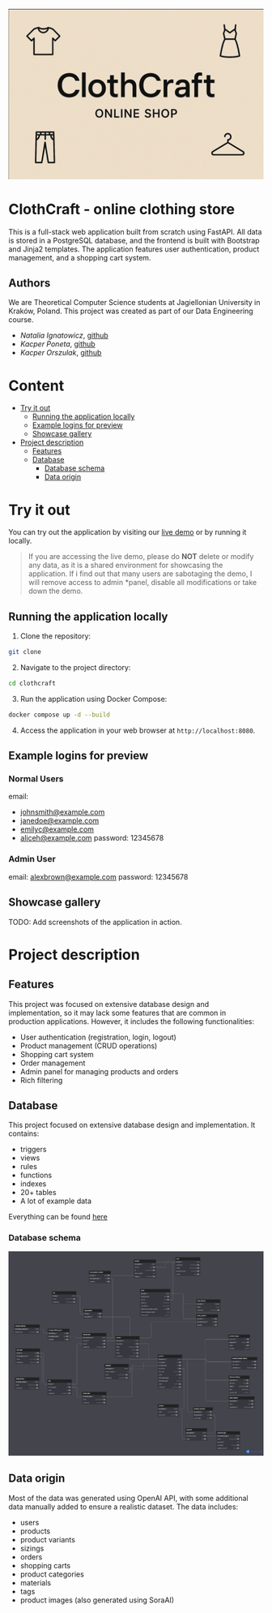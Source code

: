 ![Baner](banner.png)

# ClothCraft - online clothing store
This is a full-stack web application built from scratch using FastAPI. All data is stored in a PostgreSQL database, and the frontend is built with Bootstrap and Jinja2 templates. The application features user authentication, product management, and a shopping cart system.

## Authors
We are Theoretical Computer Science students at Jagiellonian University in Kraków, Poland. This project was created as part of our Data Engineering course.
- *Natalia Ignatowicz*, [github](https://github.com/Nope-Nat)
- *Kacper Poneta*, [github](https://github.com/poneciak57)
- *Kacper Orszulak*, [github](https://github.com/SomePersonFromMars)

# Content
- [Try it out](#try-it-out)
  - [Running the application locally](#running-the-application-locally)
  - [Example logins for preview](#example-logins-for-preview)
  - [Showcase gallery](#showcase-gallery)
- [Project description](#project-description)
  - [Features](#features)
  - [Database](#database)
    - [Database schema](#database-schema)
    - [Data origin](#data-origin)


# Try it out
You can try out the application by visiting our [live demo](https://clothcraft.poneciak.com) or by running it locally. 
> If you are accessing the live demo, please do **NOT** delete or modify any data, as it is a shared environment for showcasing the application. If i find out that many users are sabotaging the demo, I will remove access to admin *panel, disable all modifications or take down the demo.

## Running the application locally
1. Clone the repository:
```bash
git clone
```
2. Navigate to the project directory:
```bash
cd clothcraft
```
3. Run the application using Docker Compose:
```bash
docker compose up -d --build
```
4. Access the application in your web browser at `http://localhost:8080`.

## Example logins for preview

### Normal Users
email: 
- johnsmith@example.com
- janedoe@example.com
- emilyc@example.com
- aliceh@example.com
password: 12345678

### Admin User
email: alexbrown@example.com
password: 12345678

## Showcase gallery
TODO: Add screenshots of the application in action.


# Project description
## Features
This project was focused on extensive database design and implementation, so it may lack some features that are common in production applications. However, it includes the following functionalities:
- User authentication (registration, login, logout)
- Product management (CRUD operations)
- Shopping cart system
- Order management
- Admin panel for managing products and orders
- Rich filtering

## Database
This project focused on extensive database design and implementation. It contains:
- triggers
- views
- rules
- functions
- indexes
- 20+ tables 
- A lot of example data

Everything can be found [here](/db/init_updt/)

### Database schema
![Database schema](docs/diagram.jpeg)

## Data origin
Most of the data was generated using OpenAI API, with some additional data manually added to ensure a realistic dataset. The data includes:
- users
- products
- product variants
- sizings
- orders
- shopping carts
- product categories
- materials
- tags
- product images (also generated using SoraAI)
